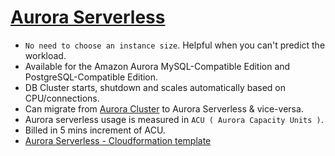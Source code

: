 # [Aurora Serverless](https://aws.amazon.com/rds/aurora/serverless/)
- `No need to choose an instance size`. Helpful when you can't predict the workload.
- Available for the Amazon Aurora MySQL-Compatible Edition and PostgreSQL-Compatible Edition.
- DB Cluster starts, shutdown and scales automatically based on CPU/connections.
- Can migrate from [Aurora Cluster](AuroraDBClusters.md) to Aurora Serverless & vice-versa.
- Aurora serverless usage is measured in `ACU ( Aurora Capacity Units )`.
- Billed in 5 mins increment of ACU.
- [Aurora Serverless - Cloudformation template](../../3_InfraAutomation/CloudFormation/templates/aurora_serverless.yml)